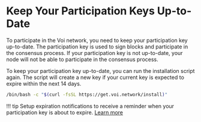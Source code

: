 # Keep Your Participation Keys Up-to-Date

To participate in the Voi network, you need to keep your participation key up-to-date.
The participation key is used to sign blocks and participate in the consensus process.
If your participation key is not up-to-date, your node will not be able to participate in the consensus process.

To keep your participation key up-to-date, you can run the installation script again. The script will create a new key
if your current key is expected to expire within the next 14 days.

```bash
/bin/bash -c "$(curl -fsSL https://get.voi.network/install)"
```

!!! tip
    Setup expiration notifications to receive a reminder when your participation key is about to expire.
    [Learn more](./setup-notifications.md)
